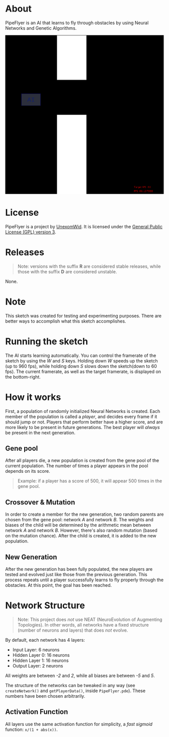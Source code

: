 # About

PipeFlyer is an AI that learns to fly through obstacles by using Neural Networks and Genetic Algorithms.

![example](img/example.png)

# License

PipeFlyer is a project by [UnexomWid](http://unexomwid.github.io). It is licensed under the [General Public License (GPL) version 3](https://www.gnu.org/licenses/gpl-3.0.en.html).

# Releases

>Note: versions with the suffix **R** are considered stable releases, while those with the suffix **D** are considered unstable.

None.

# Note

This sketch was created for testing and experimenting purposes. There are better ways to accomplish what this sketch accomplishes.

# Running the sketch

The AI starts learning automatically. You can control the framerate of the sketch by using the *W* and *S* keys. Holding down *W* speeds up the sketch (up to 960 fps), while 
holding down *S* slows down the sketch(down to 60 fps). The current framerate, as well as the target framerate, is displayed on the bottom-right.

# How it works

First, a population of randomly initialized Neural Networks is created. Each member of the population is called a *player*, and decides every frame if it should jump or not.
Players that perform better have a higher score, and are more likely to be present in future generations. The best player will *always* be present in the next generation.

## Gene pool

After all players die, a new population is created from the gene pool of the current population. The number of times a player appears in the pool depends on its score.

>Example: if a player has a score of 500, it will appear 500 times in the gene pool.

## Crossover & Mutation

In order to create a member for the new generation, two random parents are chosen from the gene pool: network *A* and network *B*. The weights and biases of the child will be determined by the 
arithmetic mean between network *A* and network *B*. However, there's also random mutation (based on the mutation chance). After the child is created, it is added to the new population.

## New Generation 

After the new generation has been fully populated, the new players are tested and evolved just like those from the previous generation. This process repeats until a player successfully learns to fly
properly through the obstacles. At this point, the goal has been reached.

# Network Structure

>Note: This project does *not* use NEAT (NeuroEvolution of Augmenting Topologies). In other words, all networks have a fixed structure (number of neurons and layers) that does *not* evolve.

By default, each network has 4 layers:

* Input Layer: 6 neurons
* Hidden Layer 0: 16 neurons
* Hidden Layer 1: 16 neurons
* Output Layer: 2 neurons

All weights are between *-2* and *2*, while all biases are between *-5* and *5*.

The structure of the networks can be tweaked in any way (see `createNetwork()` and `getPlayerData()`, inside `PipeFlyer.pde`). These numbers have
been chosen arbitrarily.

## Activation Function

All layers use the same activation function for simplicity, a *fast sigmoid* function: `x/(1 + abs(x))`.